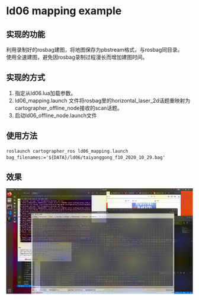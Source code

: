 # ld06 mapping example

## 实现的功能
利用录制好的rosbag建图，将地图保存为pbstream格式，与rosbag同目录。  
使用全速建图，避免因rosbag录制过程漫长而增加建图时间。

## 实现的方式
1. 指定从ld06.lua加载参数。
2. ld06_mapping.launch 文件将rosbag里的horizontal_laser_2d话题重映射为cartographer_offline_node接收的scan话题。
3. 启动ld06_offline_node.launch文件

## 使用方法
`roslaunch cartographer_ros ld06_mapping.launch bag_filenames:='${DATA}/ld06/taiyanggong_f10_2020_10_29.bag'`

## 效果
![rviz 显示](../pictures/ld06_mapping.gif)